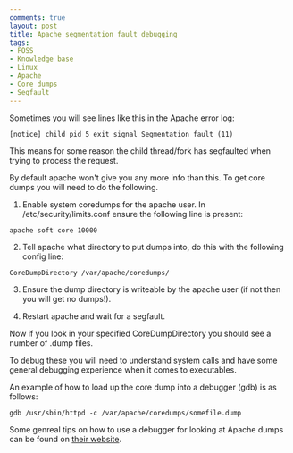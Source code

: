 ```yaml
---
comments: true
layout: post
title: Apache segmentation fault debugging
tags:
- FOSS
- Knowledge base
- Linux
- Apache
- Core dumps
- Segfault
---
```


Sometimes you will see lines like this in the Apache error log:

```text
[notice] child pid 5 exit signal Segmentation fault (11)
```

This means for some reason the child thread/fork has segfaulted when trying to process the request.

By default apache won't give you any more info than this. To get core dumps you will need to do the following.

1. Enable system coredumps for the apache user.
In /etc/security/limits.conf ensure the following line is present:

```text
apache soft core 10000
```

2. Tell apache what directory to put dumps into, do this with the following config line:

```text
CoreDumpDirectory /var/apache/coredumps/
```

3. Ensure the dump directory is writeable by the apache user (if not then you will get no dumps!).

4. Restart apache and wait for a segfault.

Now if you look in your specified CoreDumpDirectory you should see a number of .dump files.

To debug these you will need to understand system calls and have some general debugging experience when it comes to executables.

An example of how to load up the core dump into a debugger (gdb) is as follows:

```text
gdb /usr/sbin/httpd -c /var/apache/coredumps/somefile.dump
```

Some genreal tips on how to use a debugger for looking at Apache dumps can be found on [their website](http://httpd.apache.org/dev/debugging.html).
